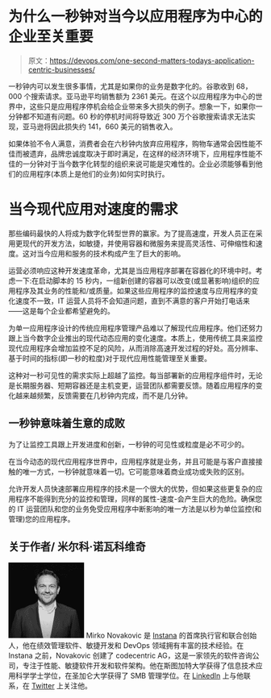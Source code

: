 # 为什么一秒钟对当今以应用程序为中心的企业至关重要

> 原文：<https://devops.com/one-second-matters-todays-application-centric-businesses/>

一秒钟内可以发生很多事情，尤其是如果你的业务是数字化的。谷歌收到 68，000 个搜索请求。亚马逊平均销售额为 2361 美元。在这个以应用程序为中心的世界中，这些只是应用程序停机会给企业带来多大损失的例子。想象一下，如果你一分钟都不知道有问题。60 秒的停机时间将导致近 300 万个谷歌搜索请求无法实现，亚马逊将因此损失约 141，660 美元的销售收入。

如果体验不令人满意，消费者会在六秒钟内放弃应用程序，购物车通常会因性能不佳而被遗弃，品牌忠诚度取决于即时满足，在这样的经济环境下，应用程序性能不佳的一分钟对于当今数字化转型的组织来说可能是灾难性的。企业必须能够看到他们的应用程序(本质上是他们的业务)如何实时执行。

# **当今现代应用对速度的需求**

那些编码最快的人将成为数字化转型世界的赢家。为了提高速度，开发人员正在采用更现代的开发方法，如敏捷，并使用容器和微服务来提高灵活性、可伸缩性和速度。这对当今应用和服务的技术构成产生了巨大的影响。

运营必须响应这种开发速度革命，尤其是当应用程序部署在容器化的环境中时。考虑一下:在启动脚本的 15 秒内，一组新创建的容器可以改变(或显著影响)组织的应用程序及其业务的性能和/或质量。如果这些应用程序的监控速度与应用程序的变化速度不一致，IT 运营人员将不会知道问题，直到不满意的客户开始打电话来——这是每个企业都希望避免的。

为单一应用程序设计的传统应用程序管理产品难以了解现代应用程序。他们还努力跟上当今数字企业推出的现代动态应用的变化速度。本质上，使用传统工具来监控现代应用程序会增加监控不足的风险，从而消除高速开发过程的好处。高分辨率、基于时间的指标(即一秒的粒度)对于现代应用性能管理至关重要。

这种对一秒可见性的需求实际上超越了监控。每当部署新的应用程序组件时，无论是长期服务器、短期容器还是主机变更，运营团队都需要反馈。随着应用程序的变化越来越频繁，反馈需要在几秒钟内完成，而不是几分钟。

## **一秒钟意味着生意的成败**

为了让监控工具跟上开发进度和创新，一秒钟的可见性或粒度是必不可少的。

在当今动态的现代应用程序世界中，应用程序就是业务，并且可能是与客户直接接触的唯一方式，一秒钟就意味着一切。它可能意味着商业成功或失败的区别。

允许开发人员快速部署应用程序的技术是一个很大的优势，但如果这些更复杂的应用程序不能得到充分的监控和管理，同样的属性-速度-会产生巨大的危险。确保您的 IT 运营团队和您的业务免受应用程序中断影响的唯一方法是以秒为单位监控(和管理)您的应用程序。

## **关于作者/** 米尔科·诺瓦科维奇

![](img/386976a995a66651b2d9880aafa69fa4.png) Mirko Novakovic 是 [Instana](https://www.instana.com/) 的首席执行官和联合创始人，他在绩效管理软件、敏捷开发和 DevOps 领域拥有丰富的技术经验。在 Instana 之前，Novakovic 创建了 codecentric AG，这是一家领先的软件咨询公司，专注于性能、敏捷软件开发和软件架构。他在斯图加特大学获得了信息技术应用科学学士学位，在圣加仑大学获得了 SMB 管理学位。在 [LinkedIn](https://www.linkedin.com/in/mirkonovakovic/) 上与他联系，在 [Twitter](https://twitter.com/mirko_novakovic) 上关注他。